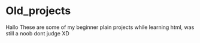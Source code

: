 # Old_projects
Hallo These are some of my beginner plain projects while learning html, was still a noob dont judge XD
